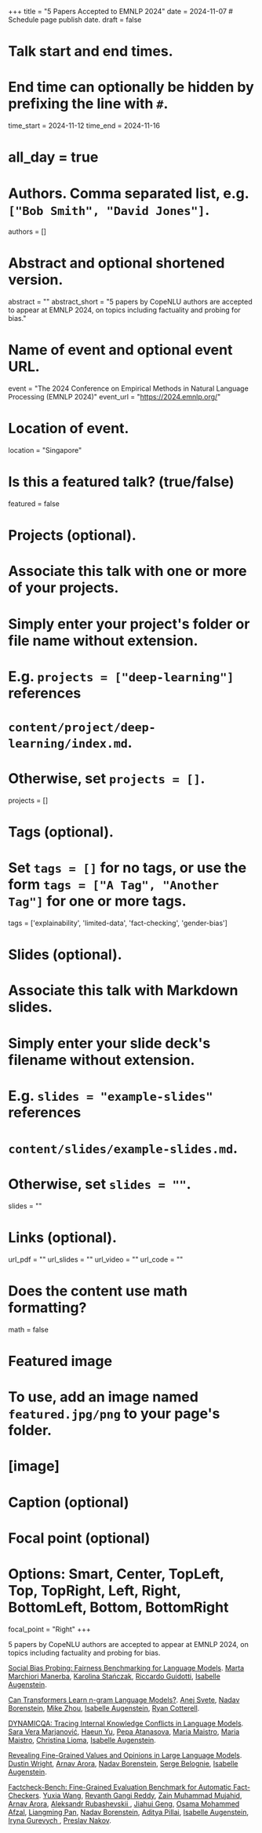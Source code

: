 +++
title = "5 Papers Accepted to EMNLP 2024"
date = 2024-11-07  # Schedule page publish date.
draft = false

# Talk start and end times.
#   End time can optionally be hidden by prefixing the line with `#`.
time_start = 2024-11-12
time_end = 2024-11-16
# all_day = true

# Authors. Comma separated list, e.g. `["Bob Smith", "David Jones"]`.
authors = []

# Abstract and optional shortened version.
abstract = ""
abstract_short = "5 papers by CopeNLU authors are accepted to appear at EMNLP 2024, on topics including factuality and probing for bias."

# Name of event and optional event URL.
event = "The 2024 Conference on Empirical Methods in Natural Language Processing  (EMNLP 2024)"
event_url = "https://2024.emnlp.org/"

# Location of event.
location = "Singapore"

# Is this a featured talk? (true/false)
featured = false

# Projects (optional).
#   Associate this talk with one or more of your projects.
#   Simply enter your project's folder or file name without extension.
#   E.g. `projects = ["deep-learning"]` references 
#   `content/project/deep-learning/index.md`.
#   Otherwise, set `projects = []`.
projects = []

# Tags (optional).
#   Set `tags = []` for no tags, or use the form `tags = ["A Tag", "Another Tag"]` for one or more tags.
tags = ['explainability', 'limited-data', 'fact-checking', 'gender-bias']

# Slides (optional).
#   Associate this talk with Markdown slides.
#   Simply enter your slide deck's filename without extension.
#   E.g. `slides = "example-slides"` references 
#   `content/slides/example-slides.md`.
#   Otherwise, set `slides = ""`.
slides = ""

# Links (optional).
url_pdf = ""
url_slides = ""
url_video = ""
url_code = ""

# Does the content use math formatting?
math = false

# Featured image
# To use, add an image named `featured.jpg/png` to your page's folder. 
# [image]
  # Caption (optional)

  # Focal point (optional)
  # Options: Smart, Center, TopLeft, Top, TopRight, Left, Right, BottomLeft, Bottom, BottomRight
  focal_point = "Right"
+++

5 papers by CopeNLU authors are accepted to appear at EMNLP 2024, on topics including factuality and probing for bias.

<a href="/publication/2024_emnlp_manerba/">Social Bias Probing: Fairness Benchmarking for Language Models</a>.
<a href="/marta-marchiori-manerba/">Marta Marchiori Manerba</a>, <a href="/authors/karolina-sta%C5%84czak/">Karolina Stańczak</a>, <a href="/authors/riccardo-guidotti/">Riccardo Guidotti</a>, <a href="/authors/isabelle-augenstein/">Isabelle Augenstein</a>.

<a href="/publication/2024_emnlp_svete/">Can Transformers Learn n-gram Language Models?</a>.
<a href="/authors/anej-svete/">Anej Svete</a>, <a href="/authors/nadav-borenstein/">Nadav Borenstein</a>, <a href="/authors/mike-zhou/">Mike Zhou</a>, <a href="/authors/isabelle-augenstein/">Isabelle Augenstein</a>, <a href="/authors/ryan-cotterell/">Ryan Cotterell</a>.

<a href="/publication/2024_emnlp_marjanovic/">DYNAMICQA: Tracing Internal Knowledge Conflicts in Language Models</a>.
<a href="/authors/sara-vera-marjanovi%C4%87/">Sara Vera Marjanović</a>, <a href="/authors/haeun-yu/">Haeun Yu</a>, <a href="/authors/pepa-atanasova/">Pepa Atanasova</a>, <a href="authors/maria-maistro/">Maria Maistro</a>, <a href="authors/maria-maistro/">Maria Maistro</a>, <a href="/authors/christina-lioma/">Christina Lioma</a>, <a href="/authors/isabelle-augenstein/">Isabelle Augenstein</a>.

<a href="/publication/2024_emnlp_wright/">Revealing Fine-Grained Values and Opinions in Large Language Models</a>.
<a href="/authors/dustin-wright/">Dustin Wright</a>, <a href="/authors/arnav-arora/">Arnav Arora</a>, <a href="/authors/nadav-borenstein/">Nadav Borenstein</a>, <a href="/authors/serge-belongie/">Serge Belognie</a>, <a href="/authors/isabelle-augenstein/">Isabelle Augenstein</a>.

<a href="/2024_emnlp_wang/">Factcheck-Bench: Fine-Grained Evaluation Benchmark for Automatic Fact-Checkers</a>.
<a href="/authors/yuxia-wang/">Yuxia Wang</a>, <a href="/authors/revanth-gangi-reddy/">Revanth Gangi Reddy</a>, <a href="/authors/zain-muhammad-mujahid/">Zain Muhammad Mujahid</a>, <a href="/authors/arnav-arora/">Arnav Arora</a>, <a href="/authors/aleksandr-rubashevskii/"> Aleksandr Rubashevskii </a>, <a href="/authors/jiahui-geng/">Jiahui Geng</a>, <a href="/authors/osama-mohammed-afzal/"> Osama Mohammed Afzal</a>, <a href="/authors/liangming-pan/">Liangming Pan</a>, <a href="/authors/nadav-borenstein/">Nadav Borenstein</a>, <a href="/authors/aditya-pillai/">Aditya Pillai</a>, <a href="/authors/isabelle-augenstein/">Isabelle Augenstein</a>, <a href="/authors/iryna-gurevych/"> Iryna Gurevych </a>, <a href="/authors/preslav-nakov/">Preslav Nakov</a>.

